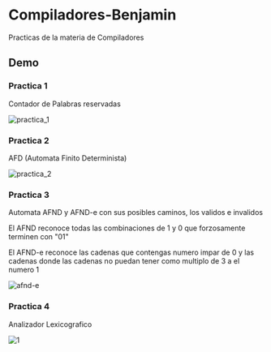 # Compiladores-Benjamin
Practicas de la materia de Compiladores

## Demo

### Practica 1

Contador de Palabras reservadas

<img src="https://image.ibb.co/bP8huK/practica_1.jpg" alt="practica_1" border="0">

### Practica 2

AFD (Automata Finito Determinista)

<img src="https://image.ibb.co/mtB91z/practica_2.jpg" alt="practica_2" border="0">

### Practica 3

Automata AFND y AFND-e con sus posibles caminos, los validos e invalidos

El AFND reconoce todas las combinaciones de 1 y 0 que forzosamente terminen con "01"

El AFND-e reconoce las cadenas que contengas numero impar de 0 y las cadenas donde las cadenas no puedan tener como multiplo de 3 a el numero 1

<img src="https://image.ibb.co/fWcGFf/afnd-e.jpg" alt="afnd-e" border="0">

### Practica 4

Analizador Lexicografico

<img src="https://image.ibb.co/duYuJA/1.jpg" alt="1" border="0">
